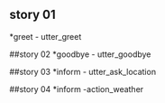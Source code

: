 ## story 01
*greet
    - utter_greet

##story 02
*goodbye
    - utter_goodbye

##story 03
*inform 
    - utter_ask_location

##story 04
*inform
    -action_weather
